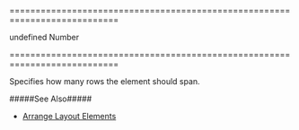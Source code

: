 ===========================================================================
<!--default-->undefined<!--/default-->
<!--type-->Number<!--/type-->
===========================================================================

<!--shortDescription-->
Specifies how many rows the element should span.
<!--/shortDescription-->

<!--fullDescription-->
#####See Also#####
- [Arrange Layout Elements](/Documentation/Guide/Widgets/ResponsiveBox/Arrange_Layout_Elements/)
<!--/fullDescription-->